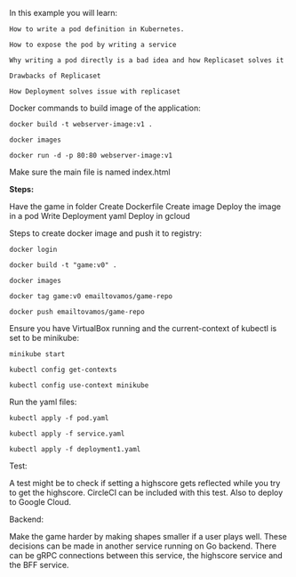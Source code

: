 In this example you will learn: 

    How to write a pod definition in Kubernetes. 
    
    How to expose the pod by writing a service
    
    Why writing a pod directly is a bad idea and how Replicaset solves it

    Drawbacks of Replicaset

    How Deployment solves issue with replicaset

Docker commands to build image of the application:

    docker build -t webserver-image:v1 .

    docker images

    docker run -d -p 80:80 webserver-image:v1

Make sure the main file is named index.html

**Steps:**

Have the game in folder
Create Dockerfile
Create image
Deploy the image in a pod
Write Deployment yaml
Deploy in gcloud

Steps to create docker image and push it to registry: 

    docker login

    docker build -t "game:v0" .

    docker images

    docker tag game:v0 emailtovamos/game-repo

    docker push emailtovamos/game-repo

Ensure you have VirtualBox running and the current-context of kubectl is set to be minikube:

    minikube start

    kubectl config get-contexts

    kubectl config use-context minikube

Run the yaml files: 

    kubectl apply -f pod.yaml

    kubectl apply -f service.yaml

    kubectl apply -f deployment1.yaml


Test: 

A test might be to check if setting a highscore gets reflected while you try to get the highscore. 
CircleCI can be included with this test. Also to deploy to Google Cloud.

Backend: 

Make the game harder by making shapes smaller if a user plays well. These decisions can be made in another service running on Go backend. There can be gRPC connections between this service, the highscore service and the BFF service.


